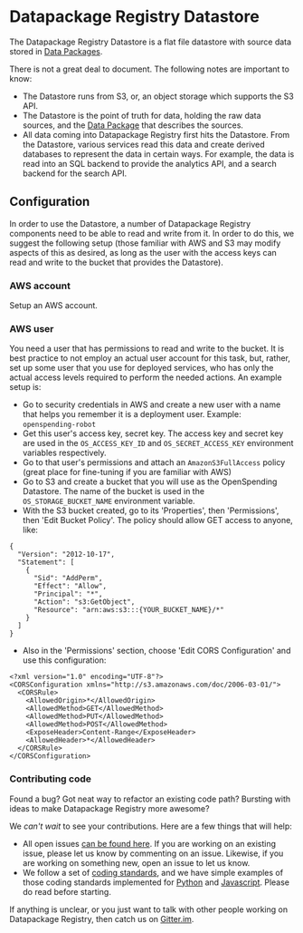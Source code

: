 # Datapackage Registry Datastore

The Datapackage Registry Datastore is a flat file datastore with source data stored in [Data Packages](http://specs.frictionlessdata.io/).

There is not a great deal to document. The following notes are important to know:

- The Datastore runs from S3, or, an object storage which supports the S3 API.
- The Datastore is the point of truth for data, holding the raw data sources, and the [Data Package](http://specs.frictionlessdata.io/) that describes the sources.
- All data coming into Datapackage Registry first hits the Datastore. From the Datastore, various services read this data and create derived databases to represent the data in certain ways. For example, the data is read into an SQL backend to provide the analytics API, and a search backend for the search API.

## Configuration

In order to use the Datastore, a number of Datapackage Registry components need to be able to read and write from it. In order to do this, we suggest the following setup (those familiar with AWS and S3 may modify aspects of this as desired, as long as the user with the access keys can read and write to the bucket that provides the Datastore).

### AWS account

Setup an AWS account.

### AWS user

You need a user that has permissions to read and write to the bucket. It is best practice to not employ an actual user account for this task, but, rather, set up some user that you use for deployed services, who has only the actual access levels required to perform the needed actions. An example setup is:

- Go to security credentials in AWS and create a new user with a name that helps you remember it is a deployment user. Example: `openspending-robot`
- Get this user's access key, secret key. The access key and secret key are used in the `OS_ACCESS_KEY_ID` and `OS_SECRET_ACCESS_KEY` environment variables respectively.
- Go to that user's permissions and attach an `AmazonS3FullAccess` policy (great place for fine-tuning if you are familiar with AWS)
- Go to S3 and create a bucket that you will use as the OpenSpending Datastore. The name of the bucket is used in the `OS_STORAGE_BUCKET_NAME` environment variable.
- With the S3 bucket created, go to its 'Properties', then 'Permissions', then 'Edit Bucket Policy'. The policy should allow GET access to anyone, like:

```
{
  "Version": "2012-10-17",
  "Statement": [
    {
      "Sid": "AddPerm",
      "Effect": "Allow",
      "Principal": "*",
      "Action": "s3:GetObject",
      "Resource": "arn:aws:s3:::{YOUR_BUCKET_NAME}/*"
    }
  ]
}
```

- Also in the 'Permissions' section, choose 'Edit CORS Configuration' and use this configuration:

```
<?xml version="1.0" encoding="UTF-8"?>
<CORSConfiguration xmlns="http://s3.amazonaws.com/doc/2006-03-01/">
  <CORSRule>
    <AllowedOrigin>*</AllowedOrigin>
    <AllowedMethod>GET</AllowedMethod>
    <AllowedMethod>PUT</AllowedMethod>
    <AllowedMethod>POST</AllowedMethod>
    <ExposeHeader>Content-Range</ExposeHeader>
    <AllowedHeader>*</AllowedHeader>
  </CORSRule>
</CORSConfiguration>
```

### Contributing code

Found a bug? Got neat way to refactor an existing code path? Bursting with ideas to make Datapackage Registry more awesome?

We *can't wait* to see your contributions. Here are a few things that will help:

- All open issues [can be found here](http://github.com/frictionlessdata/dpr-api/issues). If you are working on an existing issue, please let us know by commenting on an issue. Likewise, if you are working on something new, open an issue to let us know.
- We follow a set of [coding standards](https://github.com/okfn/coding-standards), and we have simple examples of those coding standards implemented for [Python](https://github.com/okfn/oki-py) and [Javascript](https://github.com/okfn/oki-js). Please do read before starting.

If anything is unclear, or you just want to talk with other people working on Datapackage Registry, then catch us on [Gitter.im](http://gitter.im/frictionlessdata/chat).

